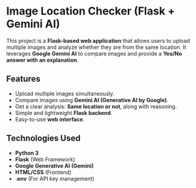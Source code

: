 # Image Location Checker (Flask + Gemini AI)

This project is a **Flask-based web application** that allows users to upload multiple images and analyze whether they are from the same location. 
It leverages **Google Gemini AI** to compare images and provide a **Yes/No answer with an explanation**.


## Features
- Upload multiple images simultaneously.
- Compare images using **Gemini AI (Generative AI by Google)**.
- Get a clear analysis: **Same location or not**, along with reasoning.
- Simple and lightweight **Flask backend**.
- Easy-to-use **web interface**.


## Technologies Used
- **Python 3**
- **Flask** (Web Framework)
- **Google Generative AI (Gemini)**
- **HTML/CSS** (Frontend)
- **.env** (For API key management)

